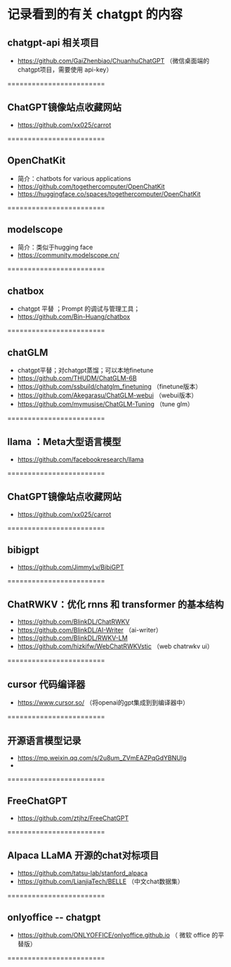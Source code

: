# 记录看到的有关 chatgpt 的内容 

## chatgpt-api 相关项目 
  - https://github.com/GaiZhenbiao/ChuanhuChatGPT  （微信桌面端的 chatgpt项目，需要使用 api-key） 

========================
  
## ChatGPT镜像站点收藏网站  
  - https://github.com/xx025/carrot


========================

## OpenChatKit
  - 简介：chatbots for various applications 
  - https://github.com/togethercomputer/OpenChatKit 
  - https://huggingface.co/spaces/togethercomputer/OpenChatKit
 
========================

## modelscope 
  - 简介：类似于hugging face
  - https://community.modelscope.cn/

========================

## chatbox 
  - chatgpt 平替 ；Prompt 的调试与管理工具；
  - https://github.com/Bin-Huang/chatbox 

========================

## chatGLM 
  - chatgpt平替；对chatgpt蒸馏；可以本地finetune 
  - https://github.com/THUDM/ChatGLM-6B
  - https://github.com/ssbuild/chatglm_finetuning （finetune版本）
  - https://github.com/Akegarasu/ChatGLM-webui  （webui版本）
  - https://github.com/mymusise/ChatGLM-Tuning  （tune glm） 
  
========================

## llama ：Meta大型语言模型
  - https://github.com/facebookresearch/llama 
  
========================
  
## ChatGPT镜像站点收藏网站  
  - https://github.com/xx025/carrot

  ========================

## bibigpt 
  - https://github.com/JimmyLv/BibiGPT 

  ========================

## ChatRWKV：优化 rnns 和 transformer 的基本结构 
  - https://github.com/BlinkDL/ChatRWKV
  - https://github.com/BlinkDL/AI-Writer  （ai-writer） 
  - https://github.com/BlinkDL/RWKV-LM  
  - https://github.com/hizkifw/WebChatRWKVstic （web chatrwkv ui）

========================

## cursor 代码编译器 
  - https://www.cursor.so/   （将openai的gpt集成到到编译器中） 
 
========================

##  开源语言模型记录 
  - https://mp.weixin.qq.com/s/2u8um_ZVmEAZPqGdYBNUIg 
  - 

========================


##  FreeChatGPT 
  - https://github.com/ztjhz/FreeChatGPT


========================

## Alpaca LLaMA  开源的chat对标项目 
  - https://github.com/tatsu-lab/stanford_alpaca
  - https://github.com/LianjiaTech/BELLE  （中文chat数据集）


========================

## onlyoffice -- chatgpt  
  - https://github.com/ONLYOFFICE/onlyoffice.github.io   （ 微软 office 的平替版） 


========================

